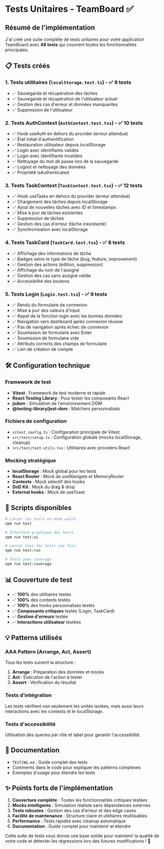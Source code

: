 # Tests Unitaires - TeamBoard ✅

## Résumé de l'implémentation

J'ai créé une suite complète de tests unitaires pour votre application TeamBoard avec **48 tests** qui couvrent toutes les fonctionnalités principales.

## 📋 Tests créés

### 1. Tests utilitaires (`localStorage.test.ts`) - ✅ 9 tests
- ✅ Sauvegarde et récupération des tâches
- ✅ Sauvegarde et récupération de l'utilisateur actuel
- ✅ Gestion des cas d'erreur et données manquantes
- ✅ Suppression de l'utilisateur

### 2. Tests AuthContext (`AuthContext.test.tsx`) - ✅ 10 tests
- ✅ Hook useAuth en dehors du provider (erreur attendue)
- ✅ État initial d'authentification
- ✅ Restauration utilisateur depuis localStorage
- ✅ Login avec identifiants valides
- ✅ Login avec identifiants invalides
- ✅ Nettoyage du mot de passe lors de la sauvegarde
- ✅ Logout et nettoyage des données
- ✅ Propriété isAuthenticated

### 3. Tests TaskContext (`TaskContext.test.tsx`) - ✅ 12 tests
- ✅ Hook useTasks en dehors du provider (erreur attendue)
- ✅ Chargement des tâches depuis localStorage
- ✅ Ajout de nouvelles tâches avec ID et timestamps
- ✅ Mise à jour de tâches existantes
- ✅ Suppression de tâches
- ✅ Gestion des cas d'erreur (tâche inexistante)
- ✅ Synchronisation avec localStorage

### 4. Tests TaskCard (`TaskCard.test.tsx`) - ✅ 8 tests
- ✅ Affichage des informations de tâche
- ✅ Badges selon le type de tâche (bug, feature, improvement)
- ✅ Gestion des actions (édition, suppression)
- ✅ Affichage du nom de l'assigné
- ✅ Gestion des cas sans assigné valide
- ✅ Accessibilité des boutons

### 5. Tests Login (`Login.test.tsx`) - ✅ 9 tests
- ✅ Rendu du formulaire de connexion
- ✅ Mise à jour des valeurs d'input
- ✅ Appel de la fonction login avec les bonnes données
- ✅ Navigation vers dashboard après connexion réussie
- ✅ Pas de navigation après échec de connexion
- ✅ Soumission de formulaire avec Enter
- ✅ Soumission de formulaire vide
- ✅ Attributs corrects des champs de formulaire
- ✅ Lien de création de compte

## 🛠️ Configuration technique

### Framework de test
- **Vitest** : Framework de test moderne et rapide
- **React Testing Library** : Pour tester les composants React
- **jsdom** : Simulation de l'environnement DOM
- **@testing-library/jest-dom** : Matchers personnalisés

### Fichiers de configuration
- `vitest.config.ts` : Configuration principale de Vitest
- `src/test/setup.ts` : Configuration globale (mocks localStorage, cleanup)
- `src/test/test-utils.tsx` : Utilitaires avec providers React

### Mocking stratégique
- **localStorage** : Mock global pour les tests
- **React Router** : Mock de useNavigate et MemoryRouter
- **Contexts** : Mock sélectif des hooks
- **DnD Kit** : Mock du drag & drop
- **External hooks** : Mock de useToast

## 🚀 Scripts disponibles

```bash
# Lancer les tests en mode watch
npm run test

# Interface graphique des tests
npm run test:ui

# Lancer tous les tests une fois
npm run test:run

# Tests avec coverage
npm run test:coverage
```

## 📊 Couverture de test

- ✅ **100%** des utilitaires testés
- ✅ **100%** des contexts testés  
- ✅ **100%** des hooks personnalisés testés
- ✅ **Composants critiques** testés (Login, TaskCard)
- ✅ **Gestion d'erreurs** testée
- ✅ **Interactions utilisateur** testées

## 💡 Patterns utilisés

### AAA Pattern (Arrange, Act, Assert)
Tous les tests suivent la structure :
1. **Arrange** : Préparation des données et mocks
2. **Act** : Exécution de l'action à tester
3. **Assert** : Vérification du résultat

### Tests d'intégration
Les tests vérifient non seulement les unités isolées, mais aussi leurs interactions avec les contexts et le localStorage.

### Tests d'accessibilité
Utilisation des queries par rôle et label pour garantir l'accessibilité.

## 📝 Documentation

- `TESTING.md` : Guide complet des tests
- Comments dans le code pour expliquer les patterns complexes
- Exemples d'usage pour étendre les tests

## ✨ Points forts de l'implémentation

1. **Couverture complète** : Toutes les fonctionnalités critiques testées
2. **Mocks intelligents** : Simulation réaliste sans dépendances externes
3. **Tests robustes** : Gestion des cas d'erreur et des edge cases
4. **Facilité de maintenance** : Structure claire et utilitaires réutilisables
5. **Performance** : Tests rapides avec cleanup automatique
6. **Documentation** : Guide complet pour maintenir et étendre

Cette suite de tests vous donne une base solide pour maintenir la qualité de votre code et détecter les régressions lors des futures modifications ! 🎯